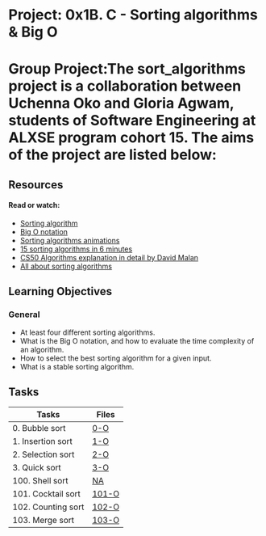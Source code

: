 # Project: 0x1B. C - Sorting algorithms & Big O

# Group Project:The sort_algorithms project is a collaboration between Uchenna Oko and Gloria Agwam, students of Software Engineering at ALXSE program cohort 15. The aims of the project are listed below:

## Resources

#### Read or watch:

* [Sorting algorithm](https://intranet.alxswe.com/rltoken/-j5MKLBlzZAC2RfJ5DTBIg)
* [Big O notation](https://intranet.alxswe.com/rltoken/WRvrE2BaNVQFssHiUATTrw)
* [Sorting algorithms animations](https://intranet.alxswe.com/rltoken/ol0P7NbYVb5R31iOv4Q40A)
* [15 sorting algorithms in 6 minutes](https://intranet.alxswe.com/rltoken/_I0aEvhfJ66Xyob6dd9Utw)
* [CS50 Algorithms explanation in detail by David Malan](https://intranet.alxswe.com/rltoken/Ea93HeEYuNkOL7sGb6zzGg)
* [All about sorting algorithms](https://intranet.alxswe.com/rltoken/21X_eaj5RGcLIL9mZv2sqw)

## Learning Objectives

### General

* At least four different sorting algorithms.
* What is the Big O notation, and how to evaluate the time complexity of an algorithm.
* How to select the best sorting algorithm for a given input.
* What is a stable sorting algorithm.

## Tasks

| Tasks | Files |
| ---- | ---- |
| 0. Bubble sort | [0-O](./) |
| 1. Insertion sort | [1-O](./) |
| 2. Selection sort | [2-O](./) |
| 3. Quick sort | [3-O](./) |
| 100. Shell sort | [NA](./) |
| 101. Cocktail sort | [101-O](./) |
| 102. Counting sort | [102-O](./) |
| 103. Merge sort | [103-O](./) |
